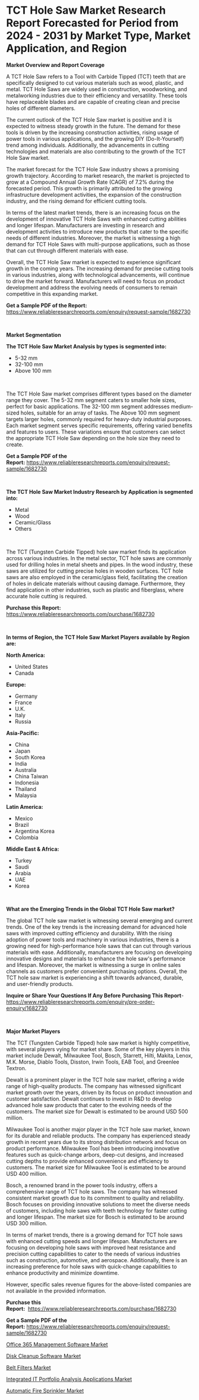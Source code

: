 <p><h1>TCT Hole Saw Market Research Report Forecasted for Period from 2024 -  2031 by Market Type, Market Application, and Region</h1></p><p><strong>Market Overview and Report Coverage</strong></p>
<p><p>A TCT Hole Saw refers to a Tool with Carbide Tipped (TCT) teeth that are specifically designed to cut various materials such as wood, plastic, and metal. TCT Hole Saws are widely used in construction, woodworking, and metalworking industries due to their efficiency and versatility. These tools have replaceable blades and are capable of creating clean and precise holes of different diameters.</p><p>The current outlook of the TCT Hole Saw market is positive and it is expected to witness steady growth in the future. The demand for these tools is driven by the increasing construction activities, rising usage of power tools in various applications, and the growing DIY (Do-It-Yourself) trend among individuals. Additionally, the advancements in cutting technologies and materials are also contributing to the growth of the TCT Hole Saw market.</p><p>The market forecast for the TCT Hole Saw industry shows a promising growth trajectory. According to market research, the market is projected to grow at a Compound Annual Growth Rate (CAGR) of 7.2% during the forecasted period. This growth is primarily attributed to the growing infrastructure development activities, the expansion of the construction industry, and the rising demand for efficient cutting tools.</p><p>In terms of the latest market trends, there is an increasing focus on the development of innovative TCT Hole Saws with enhanced cutting abilities and longer lifespan. Manufacturers are investing in research and development activities to introduce new products that cater to the specific needs of different industries. Moreover, the market is witnessing a high demand for TCT Hole Saws with multi-purpose applications, such as those that can cut through different materials with ease.</p><p>Overall, the TCT Hole Saw market is expected to experience significant growth in the coming years. The increasing demand for precise cutting tools in various industries, along with technological advancements, will continue to drive the market forward. Manufacturers will need to focus on product development and address the evolving needs of consumers to remain competitive in this expanding market.</p></p>
<p><strong>Get a Sample PDF of the Report:</strong> <a href="https://www.reliableresearchreports.com/enquiry/request-sample/1682730">https://www.reliableresearchreports.com/enquiry/request-sample/1682730</a></p>
<p>&nbsp;</p>
<p><strong>Market Segmentation</strong></p>
<p><strong>The TCT Hole Saw Market Analysis by types is segmented into:</strong></p>
<p><ul><li>5-32 mm</li><li>32-100 mm</li><li>Above 100 mm</li></ul></p>
<p>&nbsp;</p>
<p><p>The TCT Hole Saw market comprises different types based on the diameter range they cover. The 5-32 mm segment caters to smaller hole sizes, perfect for basic applications. The 32-100 mm segment addresses medium-sized holes, suitable for an array of tasks. The Above 100 mm segment targets larger holes, commonly required for heavy-duty industrial purposes. Each market segment serves specific requirements, offering varied benefits and features to users. These variations ensure that customers can select the appropriate TCT Hole Saw depending on the hole size they need to create.</p></p>
<p><strong>Get a Sample PDF of the Report:</strong>&nbsp;<a href="https://www.reliableresearchreports.com/enquiry/request-sample/1682730">https://www.reliableresearchreports.com/enquiry/request-sample/1682730</a></p>
<p>&nbsp;</p>
<p><strong>The TCT Hole Saw Market Industry Research by Application is segmented into:</strong></p>
<p><ul><li>Metal</li><li>Wood</li><li>Ceramic/Glass</li><li>Others</li></ul></p>
<p>&nbsp;</p>
<p><p>The TCT (Tungsten Carbide Tipped) hole saw market finds its application across various industries. In the metal sector, TCT hole saws are commonly used for drilling holes in metal sheets and pipes. In the wood industry, these saws are utilized for cutting precise holes in wooden surfaces. TCT hole saws are also employed in the ceramic/glass field, facilitating the creation of holes in delicate materials without causing damage. Furthermore, they find application in other industries, such as plastic and fiberglass, where accurate hole cutting is required.</p></p>
<p><strong>Purchase this Report:</strong>&nbsp; <a href="https://www.reliableresearchreports.com/purchase/1682730">https://www.reliableresearchreports.com/purchase/1682730</a></p>
<p>&nbsp;</p>
<p><strong>In terms of Region, the TCT Hole Saw Market Players available by Region are:</strong></p>
<p>
    <p> <strong> North America: </strong>
        <ul>
            <li>United States</li>
            <li>Canada</li>
        </ul>
        </p> 
    <p> <strong> Europe: </strong>
        <ul>
            <li>Germany</li>
            <li>France</li>
            <li>U.K.</li>
            <li>Italy</li>
            <li>Russia</li>
        </ul>
        </p> 
    <p> <strong> Asia-Pacific: </strong>
        <ul>
            <li>China</li>
            <li>Japan</li>
            <li>South Korea</li>
            <li>India</li>
            <li>Australia</li>
            <li>China Taiwan</li>
            <li>Indonesia</li>
            <li>Thailand</li>
            <li>Malaysia</li>
        </ul>
        </p> 
    <p> <strong> Latin America: </strong>
        <ul>
            <li>Mexico</li>
            <li>Brazil</li>
            <li>Argentina Korea</li>
            <li>Colombia</li>
        </ul>
        </p> 
    <p> <strong> Middle East & Africa: </strong>
        <ul>
            <li>Turkey</li>
            <li>Saudi</li>
            <li>Arabia</li>
            <li>UAE</li>
            <li>Korea</li>
        </ul>
    </p>
    </p>
<p>&nbsp;</p>
<p><strong>What are the Emerging Trends in the Global TCT Hole Saw market?</strong></p>
<p><p>The global TCT hole saw market is witnessing several emerging and current trends. One of the key trends is the increasing demand for advanced hole saws with improved cutting efficiency and durability. With the rising adoption of power tools and machinery in various industries, there is a growing need for high-performance hole saws that can cut through various materials with ease. Additionally, manufacturers are focusing on developing innovative designs and materials to enhance the hole saw's performance and lifespan. Moreover, the market is witnessing a surge in online sales channels as customers prefer convenient purchasing options. Overall, the TCT hole saw market is experiencing a shift towards advanced, durable, and user-friendly products.</p></p>
<p><strong>Inquire or Share Your Questions If Any Before Purchasing This Report</strong>- <a href="https://www.reliableresearchreports.com/enquiry/pre-order-enquiry/1682730">https://www.reliableresearchreports.com/enquiry/pre-order-enquiry/1682730</a></p>
<p>&nbsp;</p>
<p><strong>Major Market Players</strong></p>
<p><p>The TCT (Tungsten Carbide Tipped) hole saw market is highly competitive, with several players vying for market share. Some of the key players in this market include Dewalt, Milwaukee Tool, Bosch, Starrett, Hilti, Makita, Lenox, M.K. Morse, Diablo Tools, Disston, Irwin Tools, EAB Tool, and Greenlee Textron.</p><p>Dewalt is a prominent player in the TCT hole saw market, offering a wide range of high-quality products. The company has witnessed significant market growth over the years, driven by its focus on product innovation and customer satisfaction. Dewalt continues to invest in R&D to develop advanced hole saw products that cater to the evolving needs of the customers. The market size for Dewalt is estimated to be around USD 500 million.</p><p>Milwaukee Tool is another major player in the TCT hole saw market, known for its durable and reliable products. The company has experienced steady growth in recent years due to its strong distribution network and focus on product performance. Milwaukee Tool has been introducing innovative features such as quick-change arbors, deep-cut designs, and increased cutting depths to provide enhanced convenience and efficiency to customers. The market size for Milwaukee Tool is estimated to be around USD 400 million.</p><p>Bosch, a renowned brand in the power tools industry, offers a comprehensive range of TCT hole saws. The company has witnessed consistent market growth due to its commitment to quality and reliability. Bosch focuses on providing innovative solutions to meet the diverse needs of customers, including hole saws with teeth technology for faster cutting and longer lifespan. The market size for Bosch is estimated to be around USD 300 million.</p><p>In terms of market trends, there is a growing demand for TCT hole saws with enhanced cutting speeds and longer lifespan. Manufacturers are focusing on developing hole saws with improved heat resistance and precision cutting capabilities to cater to the needs of various industries such as construction, automotive, and aerospace. Additionally, there is an increasing preference for hole saws with quick-change capabilities to enhance productivity and minimize downtime.</p><p>However, specific sales revenue figures for the above-listed companies are not available in the provided information.</p></p>
<p><strong>Purchase this Report:</strong>&nbsp;&nbsp;<a href="https://www.reliableresearchreports.com/purchase/1682730">https://www.reliableresearchreports.com/purchase/1682730</a></p>
<p></p>
<p><strong>Get a Sample PDF of the Report:</strong>&nbsp;<a href="https://www.reliableresearchreports.com/enquiry/request-sample/1682730">https://www.reliableresearchreports.com/enquiry/request-sample/1682730</a></p>
<p><p><a href="https://medium.com/@lauryframi644/office-365-management-software-market-comprehensive-assessment-by-type-application-and-geography-e37c55f6d484">Office 365 Management Software Market</a></p><p><a href="https://medium.com/@lauryframi644/disk-cleanup-software-market-size-cagr-trends-2024-2030-f2b109a1bd2e">Disk Cleanup Software Market</a></p><p><a href="https://github.com/bmorecock/Market-Research-Report-List-1/blob/main/belt-filters-market.md">Belt Filters Market</a></p><p><a href="https://medium.com/@lauryframi644/integrated-it-portfolio-analysis-applications-market-research-report-its-history-and-forecast-2023-e70bf5f172dc">Integrated IT Portfolio Analysis Applications Market</a></p><p><a href="https://github.com/lylyparadise/Market-Research-Report-List-1/blob/main/automatic-fire-sprinkler-market.md">Automatic Fire Sprinkler Market</a></p></p>